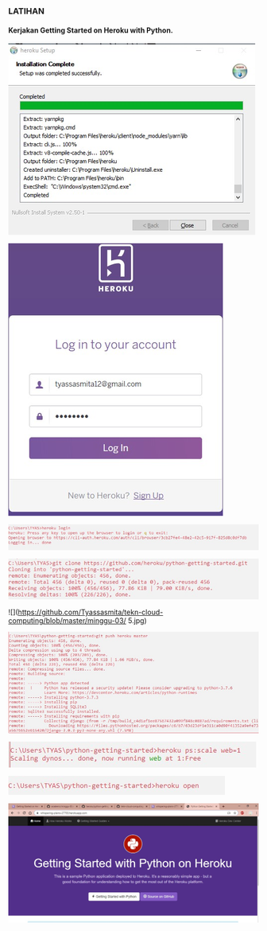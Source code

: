 ### LATIHAN
#### Kerjakan Getting Started on Heroku with Python.
![](https://github.com/Tyassasmita/tekn-cloud-computing/blob/master/minggu-03/1.jpg)

![](https://github.com/Tyassasmita/tekn-cloud-computing/blob/master/minggu-03/2.jpg)

![](https://github.com/Tyassasmita/tekn-cloud-computing/blob/master/minggu-03/3.jpg)

![](https://github.com/Tyassasmita/tekn-cloud-computing/blob/master/minggu-03/4.jpg)

![](https://github.com/Tyassasmita/tekn-cloud-computing/blob/master/minggu-03/
5.jpg)

![](https://github.com/Tyassasmita/tekn-cloud-computing/blob/master/minggu-03/6.jpg)

![](https://github.com/Tyassasmita/tekn-cloud-computing/blob/master/minggu-03/7.jpg)

![](https://github.com/Tyassasmita/tekn-cloud-computing/blob/master/minggu-03/8.jpg)

![](https://github.com/Tyassasmita/tekn-cloud-computing/blob/master/minggu-03/9.jpg)